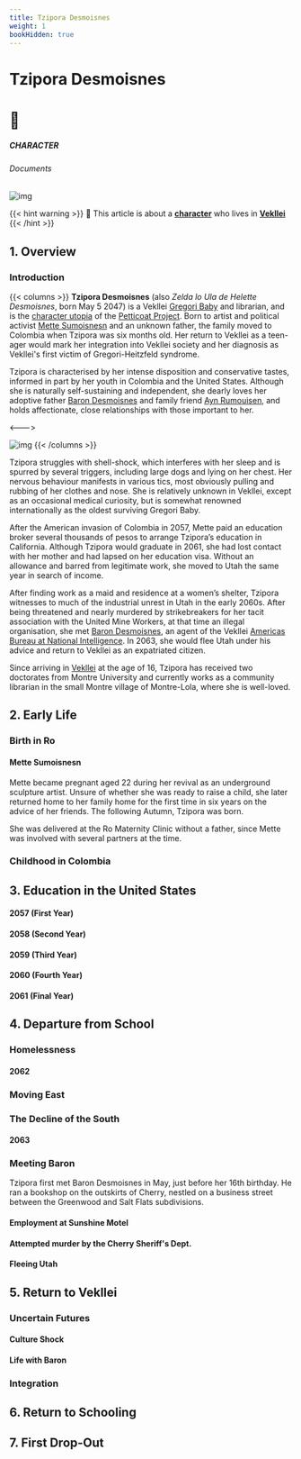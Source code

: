 ```yaml
---
title: Tzipora Desmoisnes
weight: 1
bookHidden: true
---
```

<style>
.markdown a {
  color: var(--color-teal);
}
.markdown a.anchor {
color: var(--color-teal);
}
</style>

<div id="headerbox">
  <h1 class="title">Tzipora Desmoisnes</h1>
  <h1 class="emoji">🦩</h1>
</div>

<h5 span class="tag teal"> CHARACTER </h5>
<h6 span class="sitetag">Documents</h6>

![img](/images/tziporacon.jpg)

{{< hint warning >}}
🌺 This article is about a [**character**](/utopia/intro/#utopia-as-character) who lives in [**Vekllei**](/utopia/vekllei)
{{< /hint >}}

## 1. Overview

### Introduction

{{< columns >}}
**Tzipora Desmoisnes** (also *Zelda lo Ula de Helette Desmoisnes*, born May 5 2047) is a Vekllei [Gregori Baby](/) and librarian, and is the [character utopia](/) of the [Petticoat Project](/). Born to artist and political activist [Mette Sumoisnesn](/) and an unknown father, the family moved to Colombia when Tzipora was six months old. Her return to Vekllei as a teen-ager would mark her integration into Vekllei society and her diagnosis as Vekllei's first victim of Gregori-Heitzfeld syndrome.

Tzipora is characterised by her intense disposition and conservative tastes, informed in part by her youth in Colombia and the United States. Although she is naturally self-sustaining and independent, she dearly loves her adoptive father [Baron Desmoisnes](/) and family friend [Ayn Rumouisen](/), and holds affectionate, close relationships with those important to her.

<--->

![img](/images/mastheads/tzipora.jpg)
{{< /columns >}}

Tzipora struggles with shell-shock, which interferes with her sleep and is spurred by several triggers, including large dogs and lying on her chest. Her nervous behaviour manifests in various tics, most obviously pulling and rubbing of her clothes and nose. She is relatively unknown in Vekllei, except as an occasional medical curiosity, but is somewhat renowned internationally as the oldest surviving Gregori Baby.

After the American invasion of Colombia in 2057, Mette paid an education broker several thousands of pesos to arrange Tzipora’s education in California. Although Tzipora would graduate in 2061, she had lost contact with her mother and had lapsed on her education visa. Without an allowance and barred from legitimate work, she moved to Utah the same year in search of income.

After finding work as a maid and residence at a women’s shelter, Tzipora witnesses to much of the industrial unrest in Utah in the early 2060s. After being threatened and nearly murdered by strikebreakers for her tacit association with the United Mine Workers, at that time an illegal organisation, she met [Baron Desmoisnes](/), an agent of the Vekllei [Americas Bureau at National Intelligence](/). In 2063, she would flee Utah under his advice and return to Vekllei as an expatriated citizen.

Since arriving in [Vekllei](/) at the age of 16, Tzipora has received two doctorates from Montre University and currently works as a community librarian in the small Montre village of Montre-Lola, where she is well-loved.

## 2. Early Life
### Birth in Ro
#### Mette Sumoisnesn
Mette became pregnant aged 22 during her revival as an underground sculpture artist. Unsure of whether she was ready to raise a child, she later returned home to her family home for the first time in six years on the advice of her friends. The following Autumn, Tzipora was born.

She was delivered at the Ro Maternity Clinic without a father, since Mette was involved with several partners at the time.

### Childhood in Colombia

## 3. Education in the United States

#### 2057 (First Year)

#### 2058 (Second Year)

#### 2059 (Third Year)

#### 2060 (Fourth Year)

#### 2061 (Final Year)

## 4. Departure from School

### Homelessness

#### 2062

### Moving East

### The Decline of the South

#### 2063

### Meeting Baron

Tzipora first met Baron Desmoisnes in May, just before her 16th birthday. He ran a bookshop on the outskirts of Cherry, nestled on a business street between the Greenwood and Salt Flats subdivisions.

#### Employment at Sunshine Motel

#### Attempted murder by the Cherry Sheriff's Dept.

#### Fleeing Utah

## 5. Return to Vekllei

### Uncertain Futures

#### Culture Shock

#### Life with Baron

### Integration

## 6. Return to Schooling

## 7. First Drop-Out
